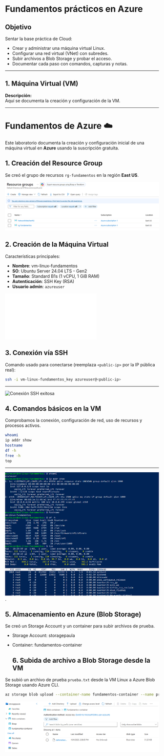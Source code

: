 # Fundamentos prácticos en Azure

## Objetivo 
Sentar la base práctica de Cloud:

- Crear y administrar una máquina virtual Linux.
- Configurar una red virtual (VNet) con subredes.
- Subir archivos a Blob Storage y probar el acceso.
- Documentar cada paso con comandos, capturas y notas.

---

## 1. Máquina Virtual (VM)

**Descripción:**  
Aquí se documenta la creación y configuración de la VM.

---

# Fundamentos de Azure ☁️

Este laboratorio documenta la creación y configuración inicial de una máquina virtual en **Azure** usando la suscripción gratuita.

## 1. Creación del Resource Group
Se creó el grupo de recursos `rg-fundamentos` en la región **East US**.

![Resource Group creado](Images/01-resource-group.png)

## 2. Creación de la Máquina Virtual
Características principales:

- **Nombre**: vm-linux-fundamentos  
- **SO**: Ubuntu Server 24.04 LTS - Gen2  
- **Tamaño**: Standard B1s (1 vCPU, 1 GiB RAM)  
- **Autenticación**: SSH Key (RSA)  
- **Usuario admin**: `azureuser`

![Resumen de la VM](Images/02-vm-Summary.pdf)

## 3. Conexión vía SSH
Comando usado para conectarse (reemplaza `<public-ip>` por la IP pública real):

```bash
ssh -i vm-linux-fundamentos_key azureuser@<public-ip>
````
---
![Conexión SSH exitosa](Images/captura2_conexion_ssh.png)



## 4. Comandos básicos en la VM

Comprobamos la conexión, configuración de red, uso de recursos y procesos activos.

```bash
whoami
ip addr show
hostname
df -h
free -h
top
```

---
![Comandos Basicos](Images/captura3_comandos_basicos.png).

## 5. Almacenamiento en Azure (Blob Storage)

Se creó un Storage Account y un container para subir archivos de prueba.

- Storage Account: storagepaula
- Container: fundamentos-container

  ## 6. Subida de archivo a Blob Storage desde la VM

Se subió un archivo de prueba `prueba.txt` desde la VM Linux a Azure Blob Storage usando Azure CLI.

```bash
az storage blob upload --container-name fundamentos-container --name prueba.txt --file prueba.txt --connection-string "DefaultEndpointsProtocol=https;EndpointSuffix=core.windows.net;AccountName=storagepaula;AccountKey=gAqxgpf+GRn1KN1n8dnOXPougFHe/3TxSqyoMT+HyJutkL23DdJSzByIr6OW5PThe0EmFbUbwQRk+AStN6M6zw==;BlobEndpoint=https://storagepaula.blob.core.windows.net/;FileEndpoint=https://storagepaula.file.core.windows.net/;QueueEndpoint=https://storagepaula.queue.core.windows.net/;TableEndpoint=https://storagepaula.table.core.windows.net/"
```

![Prueba de subida a Blob Storage](Images/captura4_blob_storage.png)
